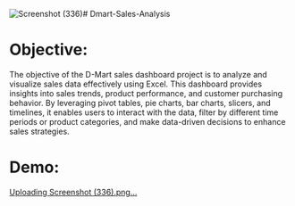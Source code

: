 ![Screenshot (336)](https://github.com/user-attachments/assets/a2c2e4e0-8aea-437b-874f-1cb3368dadc7)# Dmart-Sales-Analysis
# Objective:
The objective of the D-Mart sales dashboard project is to analyze and visualize sales data effectively using Excel. This dashboard provides insights into sales trends, product performance, and customer purchasing behavior. By leveraging pivot tables, pie charts, bar charts, slicers, and timelines, it enables users to interact with the data, filter by different time periods or product categories, and make data-driven decisions to enhance sales strategies.
  # Demo:
  
  [Uploading Screenshot (336).png…]()



